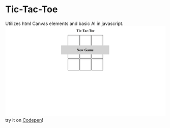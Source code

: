# Tic-Tac-Toe
Utilizes html Canvas elements and basic AI in javascript.
![Image of tic-tac-toe]( ./thumbnail.png )
try it on [Codepen](https://codepen.io/Cyberputty/full/QaPwzo/)!
